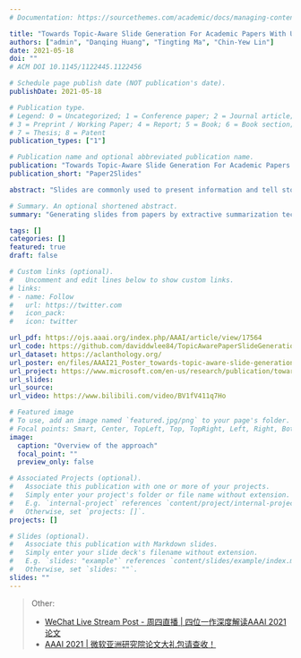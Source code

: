 ```yaml
---
# Documentation: https://sourcethemes.com/academic/docs/managing-content/

title: "Towards Topic-Aware Slide Generation For Academic Papers With Unsupervised Mutual Learning"
authors: ["admin", "Danqing Huang", "Tingting Ma", "Chin-Yew Lin"]
date: 2021-05-18
doi: ""
# ACM DOI 10.1145/1122445.1122456

# Schedule page publish date (NOT publication's date).
publishDate: 2021-05-18

# Publication type.
# Legend: 0 = Uncategorized; 1 = Conference paper; 2 = Journal article;
# 3 = Preprint / Working Paper; 4 = Report; 5 = Book; 6 = Book section;
# 7 = Thesis; 8 = Patent
publication_types: ["1"]

# Publication name and optional abbreviated publication name.
publication: "Towards Topic-Aware Slide Generation For Academic Papers With Unsupervised Mutual Learning"
publication_short: "Paper2Slides"

abstract: "Slides are commonly used to present information and tell stories. In academic and research communities, slides are typically used to summarize findings in accepted papers for presentation in meetings and conferences. These slides for academic papers usually contain common and essential topics such as major contributions, model design, experiment details and future work. In this paper, we aim to automatically generate slides for academic papers. We first conducted an in-depth analysis of how humans create slides. We then mined frequently used slide topics. Given a topic, our approach extracts relevant sentences in the paper to provide the draft slides. Due to the lack of labeling data, we integrate prior knowledge of ground truth sentences into a log-linear model to create an initial pseudo-target distribution. Two sentence extractors are learned collaboratively and bootstrap the performance of each other. Evaluation results on a labeled test set show that our model can extract more relevant sentences than baseline methods. Human evaluation also shows slides generated by our model can serve as a good basis for preparing the final presentations."

# Summary. An optional shortened abstract.
summary: "Generating slides from papers by extractive summarization techniques and unsupervised mutual learning to deal with data lacking issue."

tags: []
categories: []
featured: true
draft: false

# Custom links (optional).
#   Uncomment and edit lines below to show custom links.
# links:
# - name: Follow
#   url: https://twitter.com
#   icon_pack:
#   icon: twitter

url_pdf: https://ojs.aaai.org/index.php/AAAI/article/view/17564
url_code: https://github.com/daviddwlee84/TopicAwarePaperSlideGeneration
url_dataset: https://aclanthology.org/
url_poster: en/files/AAAI21_Poster_towards-topic-aware-slide-generation-for-academic-papers-with-unsupervised-mutual-learning.pdf
url_project: https://www.microsoft.com/en-us/research/publication/towards-topic-aware-slide-generation-for-academic-papers-with-unsupervised-mutual-learning/
url_slides:
url_source:
url_video: https://www.bilibili.com/video/BV1fV411q7Ho

# Featured image
# To use, add an image named `featured.jpg/png` to your page's folder. 
# Focal points: Smart, Center, TopLeft, Top, TopRight, Left, Right, BottomLeft, Bottom, BottomRight.
image:
  caption: "Overview of the approach"
  focal_point: ""
  preview_only: false

# Associated Projects (optional).
#   Associate this publication with one or more of your projects.
#   Simply enter your project's folder or file name without extension.
#   E.g. `internal-project` references `content/project/internal-project/index.md`.
#   Otherwise, set `projects: []`.
projects: []

# Slides (optional).
#   Associate this publication with Markdown slides.
#   Simply enter your slide deck's filename without extension.
#   E.g. `slides: "example"` references `content/slides/example/index.md`.
#   Otherwise, set `slides: ""`.
slides: ""
---
```


> Other:
>
> * [WeChat Live Stream Post - 周四直播 | 四位一作深度解读AAAI 2021论文](https://mp.weixin.qq.com/s?__biz=MzAwMTA3MzM4Nw%3D%3D&mid=2649460206&idx=2&sn=9be0c61cf94420aca8cf8d41eb7f6760&chksm=82c0646ab5b7ed7c2c9131c0f69d8148cec4fb854992cc75501c25443c3d9f8c2221bd6fcf58&fbclid=IwAR2t0qxIpe1ZJTd7-3SzvFv3vq5xExB5nEO9aQCI-l572ioCaPu7rErMm-M)
> * [AAAI 2021 | 微软亚洲研究院论文大礼包请查收！](https://www.msra.cn/zh-cn/news/features/aaai-2021)
